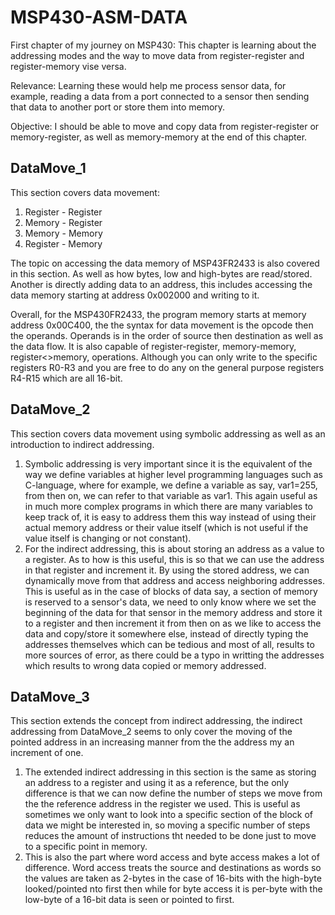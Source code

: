 # MSP430-ASM-DATA
First chapter of my journey on MSP430:
This chapter is learning about the addressing modes and the way to move 
data from register-register and register-memory vise versa.

Relevance:
Learning these would help me process sensor data, for example, reading a data from a port connected to a sensor
then sending that data to another port or store them into memory.

Objective:
I should be able to move and copy data from register-register or memory-register, as well as memory-memory
at the end of this chapter.

DataMove_1
--------------------------------------------------------------------------------------------------------------------------------------------------------------------------------------------------------------------------------
This section covers data movement:
1. Register - Register
2. Memory - Register
3. Memory - Memory
4. Register - Memory

The topic on accessing the data memory of MSP43FR2433 is also covered in this section. As well as how bytes, low and high-bytes are read/stored. Another is directly adding data to an address, this includes accessing the data memory starting at address 0x002000 and writing to it.

Overall, for the MSP430FR2433, the program memory starts at memory address 0x00C400, the the syntax for data movement is the opcode then the operands. Operands is in the order of source then destination as well as the data flow. It is also capable of register-register, memory-memory, register<>memory, operations. Although you can only write to the specific registers R0-R3 and you are free to do any on the general purpose registers R4-R15 which are all 16-bit.

DataMove_2
--------------------------------------------------------------------------------------------------------------------------------------------------------------------------------------------------------------------------------
This section covers data movement using symbolic addressing as well as an introduction to indirect addressing.
1. Symbolic addressing is very important since it is the equivalent of the way we define variables at higher level programming languages such as C-language, where for example, we define a variable as say, var1=255, from then on, we can refer to that variable as var1. This again useful as in much more complex programs in which there are many variables to keep track of, it is easy to address them this way instead of using their actual memory address or their value itself (which is not useful if the value itself is changing or not constant).
2. For the indirect addressing, this is about storing an address as a value to a register. As to how is this useful, this is so that we can use the address in that register and increment it. By using the stored address, we can dynamically move from that address and access neighboring addresses. This is useful as in the case of blocks of data say, a section of memory is reserved to a sensor's data, we need to only know where we set the beginning of the data for that sensor in the memory address and store it to a register and then increment it from then on as we like to access the data and copy/store it somewhere else, instead of directly typing the addresses themselves which can be tedious and most of all, results to more sources of error, as there could be a typo in writting the addresses which results to wrong data copied or memory addressed.

DataMove_3
--------------------------------------------------------------------------------------------------------------------------------------------------------------------------------------------------------------------------------
This section extends the concept from indirect addressing, the indirect addressing from DataMove_2 seems to only cover the moving of the pointed address in an increasing manner from the the address my an increment of one.
1. The extended indirect addressing in this section is the same as storing an address to a register and using it as a reference, but the only difference is that we can now define the number of steps we move from the the reference address in the register we used. This is useful as sometimes we only want to look into a specific section of the block of data we might be interested in, so moving a specific number of steps reduces the amount of instructions tht needed to be done just to move to a specific point in memory.
2. This is also the part where word access and byte access makes a lot of difference. Word access treats the source and destinations as words so the values are taken as 2-bytes in the case of 16-bits with the high-byte looked/pointed nto first then while for byte access it is per-byte with the low-byte of a 16-bit data is seen or pointed to first.
